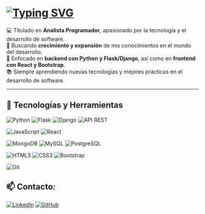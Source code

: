 # <a href="https://git.io/typing-svg"><img src="https://readme-typing-svg.herokuapp.com?font=Tektur&size=25&pause=1000&color=002597&background=FFFFFF00&multiline=true&repeat=false&width=438&height=51&lines=%C2%A1Hola%2C+soy+Antonio+Cotrina+Polo!" alt="Typing SVG" /></a>

💻 Titulado en **Analista Programador**, apasionado por la tecnología y el desarrollo de software.  
🚀 Buscando **crecimiento y expansión** de mis conocimientos en el mundo del desarrollo.  
🎯 Enfocado en **backend con Python y Flask/Django**, así como en **frontend con React y Bootstrap**.  
📚 Siempre aprendiendo nuevas tecnologías y mejores prácticas en el desarrollo de software.

---
## 🚀 Tecnologías y Herramientas

![Python](https://img.shields.io/badge/Python-3776AB?style=for-the-badge&logo=python&logoColor=white)
![Flask](https://img.shields.io/badge/Flask-000000?style=for-the-badge&logo=flask&logoColor=white)
![Django](https://img.shields.io/badge/Django-092E20?style=for-the-badge&logo=django&logoColor=white)
![API REST](https://img.shields.io/badge/API%20REST-005571?style=for-the-badge&logo=postman&logoColor=white)

![JavaScript](https://img.shields.io/badge/JavaScript-F7DF1E?style=for-the-badge&logo=javascript&logoColor=black)
![React](https://img.shields.io/badge/React-61DAFB?style=for-the-badge&logo=react&logoColor=black)

![MongoDB](https://img.shields.io/badge/MongoDB-47A248?style=for-the-badge&logo=mongodb&logoColor=white)
![MySQL](https://img.shields.io/badge/MySQL-4479A1?style=for-the-badge&logo=mysql&logoColor=white)
![PostgreSQL](https://img.shields.io/badge/PostgreSQL-336791?style=for-the-badge&logo=postgresql&logoColor=white)

![HTML5](https://img.shields.io/badge/HTML5-E34F26?style=for-the-badge&logo=html5&logoColor=white)
![CSS3](https://img.shields.io/badge/CSS3-1572B6?style=for-the-badge&logo=css3&logoColor=white)
![Bootstrap](https://img.shields.io/badge/Bootstrap-563D7C?style=for-the-badge&logo=bootstrap&logoColor=white)

![Git](https://img.shields.io/badge/Git-F05032?style=for-the-badge&logo=git&logoColor=white)

## 📫 Contacto:
[![LinkedIn](https://img.shields.io/badge/LinkedIn-Antonio-blue?style=for-the-badge&logo=linkedin)](https://www.linkedin.com/in/antonio-cotrina-polo-64b9b5316/)
[![GitHub](https://img.shields.io/badge/GitHub-AntonioC2421-black?style=for-the-badge&logo=github)](https://github.com/AntonioC2421)
